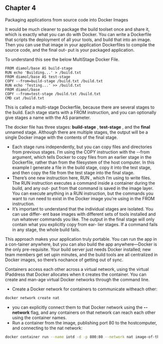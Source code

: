 ## Chapter 4
Packaging applications
from source code into
Docker Images


It would be much cleaner to package the build toolset once and share it, which is
exactly what you can do with Docker. You can write a Dockerfile that scripts the
deployment of all your tools, and build that into an image. Then you can use that
image in your application Dockerfiles to compile the source code, and the final out-
put is your packaged application.

To understand this see the below MultiStage Docker File.

```docker
FROM diamol/base AS build-stage
RUN echo 'Building...' > /build.txt
FROM diamol/base AS test-stage
COPY --from=build-stage /build.txt /build.txt
RUN echo 'Testing...' >> /build.txt
FROM diamol/base
COPY --from=test-stage /build.txt /build.txt
CMD cat /build.txt
```
This is called a multi-stage Dockerfile, because there are several stages to the build.
Each stage starts with a FROM instruction, and you can optionally give stages a name
with the AS parameter.

The docker file has three stages: **build-stage** , **test-stage** , and the
**final** unnamed stage. Although there are multiple stages, the output will be a single
Docker image with the contents of the final stage.
-   Each stage runs independently, but you can copy files and directories from previous
stages. I’m using the COPY instruction with the --from argument, which tells Docker to
copy files from an earlier stage in the Dockerfile, rather than from the filesystem of the
host computer. In this example I generate a file in the build stage, copy it into the test
stage, and then copy the file from the test stage into the final stage.
-   There’s one new instruction here, RUN , which I’m using to write files. The RUN
instruction executes a command inside a container during the build, and any out-
put from that command is saved in the image layer. You can execute anything in a
RUN instruction, but the commands you want to run need to exist in the Docker
image you’re using in the FROM instruction.
-   It’s important to understand that the individual stages are isolated. You can use differ-
ent base images with different sets of tools installed and run whatever commands you
like. The output in the final stage will only contain what you explicitly copy from ear-
lier stages. If a command fails in any stage, the whole build fails.


This approach makes your application truly portable. You can run the app in a con-tainer  anywhere,  but  you  can  also  build  the  app  anywhere—Docker  is  the  only  pre-requisite. Your build server just needs Docker installed; new team members get set upin  minutes,  and  the  build  tools  are  all  centralized  in  Docker  images,  so  there’s  nochance of getting out of sync.

Containers access each other across a virtual network, using the virtual IPaddress that Docker allocates when it creates the container. You can create and man-age virtual Docker networks through the command line.

-   Create  a  Docker  network  for  containers  to  communicate  witheach other:
```bash
docker network create nat
```


-   you can explicitly connect them to that Docker network using the **--network** flag, and any containers on that network can reach each other using the container names.
-   Run a container from the image, publishing port 80 to the hostcomputer, and connecting to the nat network:
```bash
docker container run --name iotd -d -p 800:80 --network nat image-of-the-day
```

